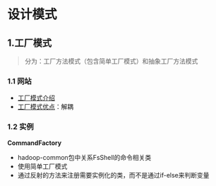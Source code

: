 # 设计模式
## 1.工厂模式

> 分为：工厂方法模式（包含简单工厂模式）和抽象工厂方法模式

### 1.1 网站

- [工厂模式介绍](https://juejin.im/entry/58f5e080b123db2fa2b3c4c6)
- [工厂模式优点](https://juejin.im/post/5b0231746fb9a07aaf35813c)：解耦

### 1.2 实例

**CommandFactory**

- hadoop-common包中关系FsShell的命令相关类
- 使用简单工厂模式
- 通过反射的方法来注册需要实例化的类，而不是通过if-else来判断变量